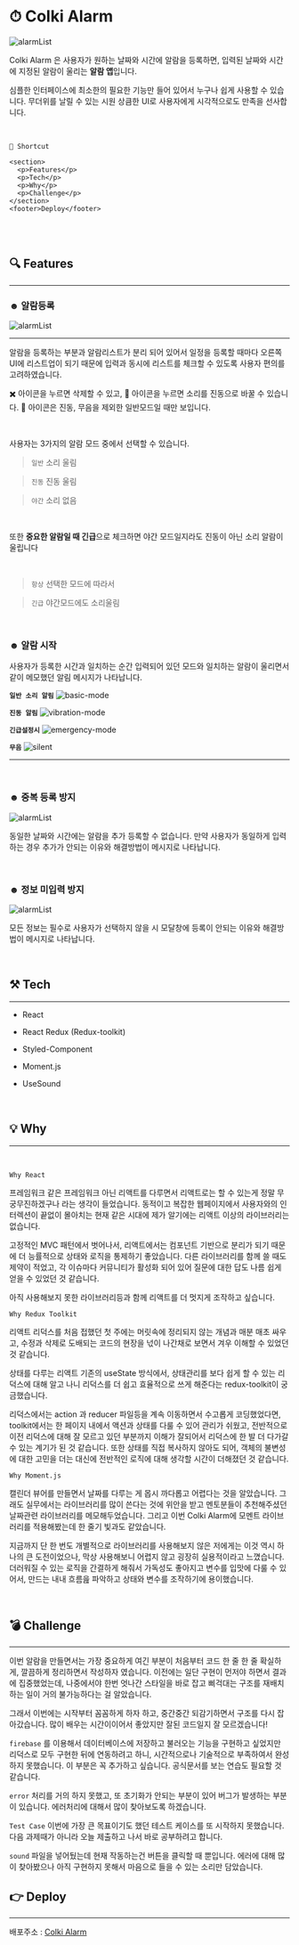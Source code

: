 # ⏱ Colki Alarm
![alarmList](./src/image/list.png)

Colki Alarm 은 사용자가 원하는 날짜와 시간에 알람을 등록하면, 입력된 날짜와 시간에 지정된 알람이 울리는 **알람 앱**입니다.

심플한 인터페이스에 최소한의 필요한 기능만 들어 있어서 누구나 쉽게 사용할 수 있습니다.
무더위를 날릴 수 있는 시원 상큼한 UI로 사용자에게 시각적으로도 만족을 선사합니다.

<br>


```
🔽 Shortcut

<section>
  <p>Features</p>
  <p>Tech</p>
  <p>Why</p>
  <p>Challenge</p>
</section>
<footer>Deploy</footer>
```

<br>
<br>

## 🔍 Features
---

### ☻ 알람등록

![alarmList](./src/image/list.png)



---
알람을 등록하는 부분과 알람리스트가 분리 되어 있어서 일정을 등록할 때마다 오른쪽 UI에 리스트업이 되기 때문에 입력과 동시에 리스트를 체크할 수 있도록 사용자 편의를 고려하였습니다.

✖️ 아이콘을 누르면 삭제할 수 있고, 🔕 아이콘을 누르면 소리를 진동으로 바꿀 수 있습니다.
🔕 아이콘은 진동, 무음을 제외한 일반모드일 때만 보입니다.

<br>

사용자는 3가지의 알람 모드 중에서 선택할 수 있습니다.

>`일반` 소리 울림

>`진동` 진동 울림

>`야간` 소리 없음

<br>

또한 **중요한 알람일 때 긴급**으로 체크하면 야간 모드일지라도 진동이 아닌 소리 알람이 울립니다

<br>

>`항상` 선택한 모드에 따라서

>`긴급` 야간모드에도 소리울림

<br>

### ☻ 알람 시작
사용자가 등록한 시간과 일치하는 순간 입력되어 있던 모드와 일치하는 알람이 울리면서
같이 메모했던 알림 메시지가 나타납니다.

**`일반 소리 알림`**
![basic-mode](./src/image/basic.png)
<br>

**`진동 알림`**
![vibration-mode](./src/image/vibration.png)
<br>

**`긴급설정시`**
![emergency-mode](./src/image/emergency.png)
<br>

**`무음`**
![silent](./src/image/emergency.png)

---


<br>

### ☻ 중복 등록 방지
![alarmList](./src/image/same.png)

동일한 날짜와 시간에는 알람을 추가 등록할 수 없습니다. 만약 사용자가 동일하게 입력하는 경우 추가가 안되는 이유와 해결방법이 메시지로 나타납니다.

<br>

### ☻ 정보 미입력 방지
![alarmList](./src/image/blank1.png)

모든 정보는 필수로 사용자가 선택하지 않을 시 모달창에 등록이 안되는 이유와 해결방법이 메시지로 나타납니다.

<br>



## ⚒ Tech
---

+ React

+ React Redux (Redux-toolkit)

+ Styled-Component

+ Moment.js

+ UseSound


<br>

## 💡 Why
---

<br>

`Why React`


프레임워크 같은 프레임워크 아닌 리액트를 다루면서 리액트로는 할 수 있는게 정말 무궁무진하겠구나 라는 생각이 들었습니다. 동적이고 복잡한 웹페이지에서 사용자와의 인터렉션이 끝없이 몰아치는 현재 같은 시대에 제가 알기에는 리액트 이상의 라이브러리는 없습니다.

고정적인 MVC 패턴에서 벗어나서, 리액트에서는 컴포넌트 기반으로 분리가 되기 때문에 더 능률적으로 상태와 로직을 통제하기 좋았습니다. 다른 라이브러리를 함께 쓸 때도 제약이 적었고, 각 이슈마다 커뮤니티가 활성화 되어 있어 질문에 대한 답도 나름 쉽게 얻을 수 있었던 것 같습니다.

아직 사용해보지 못한 라이브러리등과 함께 리액트를 더 멋지게 조작하고 싶습니다.

`Why Redux Toolkit`

리액트 리덕스를 처음 접했던 첫 주에는 머릿속에 정리되지 않는 개념과 매분 매초 싸우고,
수정과 삭제로 도배되는 코드의 현장을 넋이 나간채로 보면서 겨우 이해할 수 있었던 것 같습니다.

상태를 다루는 리액트 기존의 useState 방식에서, 상태관리를 보다 쉽게 할 수 있는 리덕스에 대해 알고 나니
리덕스를 더 쉽고 효율적으로 쓰게 해준다는 redux-toolkit이 궁금했습니다.

리덕스에서는 action 과 reducer 파일등을 계속 이동하면서 수고롭게 코딩했었다면, toolkit에서는
한 페이지 내에서 액션과 상태를 다룰 수 있어 관리가 쉬웠고, 전반적으로 이전 리덕스에 대해 잘 모르고 있던 부분까지 이해가 잘되어서 리덕스에 한 발 더 다가갈 수 있는 계기가 된 것 같습니다.
또한 상태를 직접 복사하지 않아도 되어, 객체의 불변성에 대한 고민을 더는 대신에 전반적인 로직에 대해 생각할 시간이 더해졌던 것 같습니다.

`Why Moment.js`

캘린더 뷰어를 만들면서 날짜를 다루는 게 몹시 까다롭고 어렵다는 것을 알았습니다. 그래도 실무에서는 라이브러리를 많이 쓴다는 것에 위안을 받고 멘토분들이 추천해주셨던 날짜관련 라이브러리를 메모해두었습니다.
그리고 이번 Colki Alarm에 모멘트 라이브러리를 적용해봤는데 한 줄기 빛과도 같았습니다.

지금까지 단 한 번도 개별적으로 라이브러리를 사용해보지 않은 저에게는 이것 역시 하나의 큰 도전이었으나,
막상 사용해보니 어렵지 않고 굉장히 실용적이라고 느꼈습니다. 더러워질 수 있는 로직을 간결하게 해줘서 가독성도 좋아지고 변수를 입맛에 다룰 수 있어서, 만드는 내내 흐름읊 파악하고 상태와 변수를 조작하기에 용이했습니다.

<br>

## 💣 Challenge
---

이번 알람을 만들면서는 가장 중요하게 여긴 부분이 처음부터 코드 한 줄 한 줄 확실하게, 깔끔하게 정리하면서 작성하자 였습니다.
이전에는 일단 구현이 먼저야 하면서 결과에 집중했었는데, 나중에서야 한번 엇나간 스타일을 바로 잡고 삐걱대는 구조를 재배치하는 일이 거의 불가능하다는 걸 알았습니다.

그래서 이번에는 시작부터 꼼꼼하게 하자 하고, 중간중간 되감기하면서 구조를 다시 잡아갔습니다. 많이 배우는 시간이이어서 좋았지만 잘된 코드일지 잘 모르겠습니다!

`firebase` 를 이용해서 데이터베이스에 저장하고 불러오는 기능을 구현하고 싶었지만 리덕스로 모두 구현한 뒤에 연동하려고 하니, 시간적으로나 기술적으로 부족하여서 완성하지 못했습니다.
이 부분은 꼭 추가하고 싶습니다. 공식문서를 보는 연습도 필요할 것 같습니다.

`error` 처리를 거의 하지 못했고, 또 초기화가 안되는 부분이 있어 버그가 발생하는 부분이 있습니다. 에러처리에 대해서 많이 찾아보도록 하겠습니다.

`Test Case` 이번에 가장 큰 목표이기도 했던 테스트 케이스를 또 시작하지 못했습니다. 다음 과제때가 아니라 오늘 제출하고 나서 바로 공부하려고 합니다.

`sound` 파일을 넣어뒀는데 현재 작동하는건 버튼을 클릭할 때 뿐입니다. 에러에 대해 많이 찾아봤으나 아직 구현하지 못해서 마음으로 들을 수 있는 소리만 담았습니다.

## 👉 Deploy
---

배포주소 : [Colki Alarm](https://www.notion.so/II-320cb032a275493f965de91c429cca75)